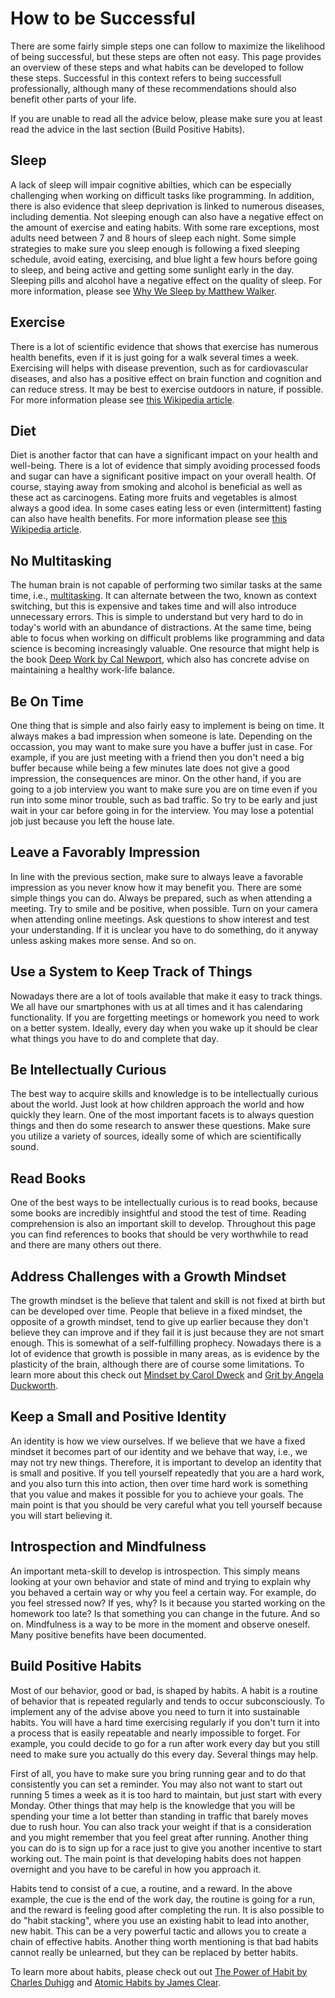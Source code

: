 # How to be Successful

There are some fairly simple steps one can follow to maximize the likelihood of being successful, but these steps are often not easy. This page provides an overview of these steps and what habits can be developed to follow these steps. Successful in this context refers to being successfull professionally, although many of these recommendations should also benefit other parts of your life.

If you are unable to read all the advice below, please make sure you at least read the advice in the last section (Build Positive Habits).

## Sleep

A lack of sleep will impair cognitive abilties, which can be especially challenging when working on difficult tasks like programming. In addition, there is also evidence that sleep deprivation is linked to numerous diseases, including dementia. Not sleeping enough can also have a negative effect on the amount of exercise and eating habits. With some rare exceptions, most adults need between 7 and 8 hours of sleep each night. Some simple strategies to make sure you sleep enough is following a fixed sleeping schedule, avoid eating, exercising, and blue light a few hours before going to sleep, and being active and getting some sunlight early in the day. Sleeping pills and alcohol have a negative effect on the quality of sleep. For more information, please see [Why We Sleep by Matthew Walker](https://www.amazon.com/Why-We-Sleep-Unlocking-Dreams-ebook/dp/B06ZZ1YGJ5/).

## Exercise

There is a lot of scientific evidence that shows that exercise has numerous health benefits, even if it is just going for a walk several times a week. Exercising will helps with disease prevention, such as for cardiovascular diseases, and also has a positive effect on brain function and cognition and can reduce stress. It may be best to exercise outdoors in nature, if possible. For more information please see [this Wikipedia article](https://en.wikipedia.org/wiki/Exercise).

## Diet

Diet is another factor that can have a significant impact on your health and well-being. There is a lot of evidence that simply avoiding processed foods and sugar can have a significant positive impact on your overall health. Of course, staying away from smoking and alcohol is beneficial as well as these act as carcinogens. Eating more fruits and vegetables is almost always a good idea. In some cases eating less or even (intermittent) fasting can also have health benefits. For more information please see [this Wikipedia article](https://en.wikipedia.org/wiki/Healthy_diet).

## No Multitasking

The human brain is not capable of performing two similar tasks at the same time, i.e., [multitasking](https://en.wikipedia.org/wiki/Human_multitasking). It can alternate between the two, known as context switching, but this is expensive and takes time and will also introduce unnecessary errors. This is simple to understand but very hard to do in today's world with an abundance of distractions. At the same time, being able to focus when working on difficult problems like programming and data science is becoming increasingly valuable. One resource that might help is the book [Deep Work by Cal Newport](https://www.amazon.com/Deep-Work-Focused-Success-Distracted-ebook/dp/B00X47ZVXM/), which also has concrete advise on maintaining a healthy work-life balance.

## Be On Time

One thing that is simple and also fairly easy to implement is being on time. It always makes a bad impression when someone is late. Depending on the occassion, you may want to make sure you have a buffer just in case. For example, if you are just meeting with a friend then you don't need a big buffer because while being a few minutes late does not give a good impression, the consequences are minor. On the other hand, if you are going to a job interview you want to make sure you are on time even if you run into some minor trouble, such as bad traffic. So try to be early and just wait in your car before going in for the interview. You may lose a potential job just because you left the house late.

## Leave a Favorably Impression

In line with the previous section, make sure to always leave a favorable impression as you never know how it may benefit you. There are some simple things you can do. Always be prepared, such as when attending a meeting. Try to smile and be positive, when possible. Turn on your camera when attending online meetings. Ask questions to show interest and test your understanding. If it is unclear you have to do something, do it anyway unless asking makes more sense. And so on.

## Use a System to Keep Track of Things

Nowadays there are a lot of tools available that make it easy to track things. We all have our smartphones with us at all times and it has calendaring functionality. If you are forgetting meetings or homework you need to work on a better system. Ideally, every day when you wake up it should be clear what things you have to do and complete that day.

## Be Intellectually Curious

The best way to acquire skills and knowledge is to be intellectually curious about the world. Just look at how children approach the world and how quickly they learn. One of the most important facets is to always question things and then do some research to answer these questions. Make sure you utilize a variety of sources, ideally some of which are scientifically sound.

## Read Books

One of the best ways to be intellectually curious is to read books, because some books are incredibly insightful and stood the test of time. Reading comprehension is also an important skill to develop. Throughout this page you can find references to books that should be very worthwhile to read and there are many others out there.

## Address Challenges with a Growth Mindset

The growth mindset is the believe that talent and skill is not fixed at birth but can be developed over time. People that believe in a fixed mindset, the opposite of a growth mindset, tend to give up earlier because they don't believe they can improve and if they fail it is just because they are not smart enough. This is somewhat of a self-fulfilling prophecy. Nowadays there is a lot of evidence that growth is possible in many areas, as is evidence by the plasticity of the brain, although there are of course some limitations. To learn more about this check out  [Mindset by Carol Dweck](https://www.amazon.com/Mindset-Psychology-Carol-S-Dweck-ebook/dp/B000FCKPHG/) and [Grit by Angela Duckworth](https://www.amazon.com/Grit-Passion-Perseverance-Angela-Duckworth-ebook/dp/B010MH9V3W/).

## Keep a Small and Positive Identity

An identity is how we view ourselves. If we believe that we have a fixed mindset it becomes part of our identity and we behave that way, i.e., we may not try new things. Therefore, it is important to develop an identity that is small and positive. If you tell yourself repeatedly that you are a hard work, and you also turn this into action, then over time hard work is something that you value and makes it possible for you to achieve your goals. The main point is that you should be very careful what you tell yourself because you will start believing it.

## Introspection and Mindfulness

An important meta-skill to develop is introspection. This simply means looking at your own behavior and state of mind and trying to explain why you behaved a certain way or why you feel a certain way. For example, do you feel stressed now? If yes, why? Is it because you started working on the homework too late? Is that something you can change in the future. And so on. Mindfulness is a way to be more in the moment and observe oneself. Many positive benefits have been documented.

## Build Positive Habits

Most of our behavior, good or bad, is shaped by habits. A habit is a routine of behavior that is repeated regularly and tends to occur subconsciously. To implement any of the advise above you need to turn it into sustainable habits. You will have a hard time exercising regularly if you don't turn it into a process that is easily repeatable and nearly impossible to forget. For example, you could decide to go for a run after work every day but you still need to make sure you actually do this every day. Several things may help.

First of all, you have to make sure you bring running gear and to do that consistently you can set a reminder. You may also not want to start out running 5 times a week as it is too hard to maintain, but just start with every Monday. Other things that may help is the knowledge that you will be spending your time a lot better than standing in traffic that barely moves due to rush hour. You can also track your weight if that is a consideration and you might remember that you feel great after running. Another thing you can do is to sign up for a race just to give you another incentive to start working out. The main point is that developing habits does not happen overnight and you have to be careful in how you approach it.

Habits tend to consist of a cue, a routine, and a reward. In the above example, the cue is the end of the work day, the routine is going for a run, and the reward is feeling good after completing the run. It is also possible to do "habit stacking", where you use an existing habit to lead into another, new habit. This can be a very powerful tactic and allows you to create a chain of effective habits. Another thing worth mentioning is that bad habits cannot really be unlearned, but they can be replaced by better habits.

To learn more about habits, please check out out [The Power of Habit by Charles Duhigg](https://www.amazon.com/Power-Habit-What-Life-Business-ebook/dp/B0055PGUYU/) and [Atomic Habits by James Clear](https://www.amazon.com/Atomic-Habits-Proven-Build-Break-ebook/dp/B07D23CFGR/).
